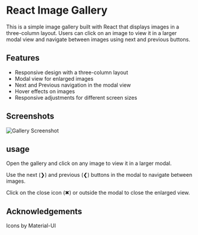 # React Image Gallery

This is a simple image gallery built with React that displays images in a three-column layout. Users can click on an image to view it in a larger modal view and navigate between images using next and previous buttons.

## Features

- Responsive design with a three-column layout
- Modal view for enlarged images
- Next and Previous navigation in the modal view
- Hover effects on images
- Responsive adjustments for different screen sizes


## Screenshots

![Gallery Screenshot](path/to/screenshot.jpg)


## usage

Open the gallery and click on any image to view it in a larger modal.

Use the next (❯) and previous (❮) buttons in the modal to navigate between images.

Click on the close icon (✖) or outside the modal to close the enlarged view.


## Acknowledgements
Icons by Material-UI
